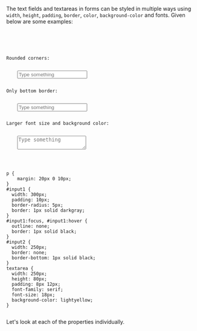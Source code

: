 The text fields and textareas in forms can be styled in multiple ways using `width`, `height`, `padding`, `border`, `color`, `background-color` and fonts. Given below are some examples:

<codeblock language="css" type="lesson">
<code>
<panel language="html">
<form>
    <p>Rounded corners:</p>
    <input id="input1" type="text" placeholder="Type something">
    <p>Only bottom border:</p>
    <input id="input2" type="text" placeholder="Type something">
    <p>Larger font size and background color:</p>
    <textarea placeholder="Type something"></textarea>
</form>
</panel>
<panel language="css">
p {
    margin: 20px 0 10px;
}
#input1 {
  width: 300px;
  padding: 10px;
  border-radius: 5px;
  border: 1px solid darkgray;
}
#input1:focus, #input1:hover {
  outline: none;
  border: 1px solid black;
}
#input2 {
  width: 250px;
  border: none;
  border-bottom: 1px solid black;
}
textarea {
  width: 250px;
  height: 80px;
  padding: 8px 12px;
  font-family: serif;
  font-size: 18px;
  background-color: lightyellow;
}
</panel>
</code>
</codeblock>

Let's look at each of the properties individually.